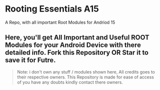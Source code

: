 # Rooting Essentials A15
A Repo, with all important Root Modules for Andriod 15

## Here, you'll get All Important and Useful ROOT Modules for your Android Device with there detailed info. Fork this Repository OR Star it to save it for Futre.

> Note:
> i don't own any stuff / modules shown here, All credits goes to their respective owners. This Repository is made for ease of access of you have any doubts kindly contact there owners.

